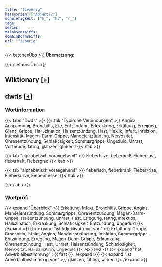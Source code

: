 ```yaml
---
title: "fieberig"
kategorien: ["Adjektiv"]
schwierigkeit: ["k_", "h3", "r_"]
tags:
series:
mainDornseiffs:
domainDornseiffs:
url: "fieberig"
---
```


{{< betonenÜbs >}}
**Übersetzung:**  
  
{{< /betonenÜbs >}}

## Wiktionary [[+](https://de.wiktionary.org/wiki/fieberig)]



## dwds [[+](https://www.dwds.de/wb/fieberig)]

### Wortinformation
{{< tabs "Dwds" >}}
{{< tab "Typische Verbindungen" >}}
Angina, Anspannung, Bronchitis, Eile, Entzündung, Erkrankung, Erkältung, Erregung, Glanz, Grippe, Halluzination, Halsentzündung, Hast, Hektik, Infekt, Infektion, Intensität, Magen-Darm-Grippe, Mandelentzündung, Nervosität, Ohrenentzündung, Schlaflosigkeit, Sommergrippe, Ungeduld, Unrast, Vorfreude, fahrig, glänzen, glühend
{{< /tab >}}

{{< tab "alphabetisch vorangehend" >}}
Fieberhitze, fieberheiß, Fieberhast, fieberhaft, Fiebergrad
{{< /tab >}}

{{< tab "alphabetisch vorangehend" >}}
fieberisch, fieberkrank, Fieberkrise, Fieberkurve, Fiebermesser
{{< /tab >}}

{{< /tabs >}}

### Wortprofil
{{< expand "Überblick" >}} Erkältung, Infekt, Bronchitis, Grippe, Angina, Mandelentzündung, Sommergrippe, Ohrenentzündung, Magen-Darm-Grippe, Halsentzündung, Unrast, Hast, Erregung, fahrig, Infektion, Halluzination, Erkrankung, Schlaflosigkeit, Entzündung, Ungeduld {{< /expand >}}
{{< expand "ist Adjektivattribut von" >}} Erkältung, Grippe, Bronchitis, Infekt, Angina, Mandelentzündung, Infektion, Sommergrippe, Entzündung, Erregung, Magen-Darm-Grippe, Erkrankung, Ohrenentzündung, Hast, Unrast, Halsentzündung, Schlaflosigkeit, Nervosität, Halluzination, Ungeduld {{< /expand >}}
{{< expand "hat Adverbialbestimmung" >}} fast {{< /expand >}}
{{< expand "ist Adverbialbestimmung von" >}} glänzen, fühlen, wirken {{< /expand >}}

